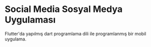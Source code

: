 # Social Media Sosyal Medya Uygulaması

Flutter'da yapılmış dart programlama dili ile programlanmış bir mobil uygulama.



